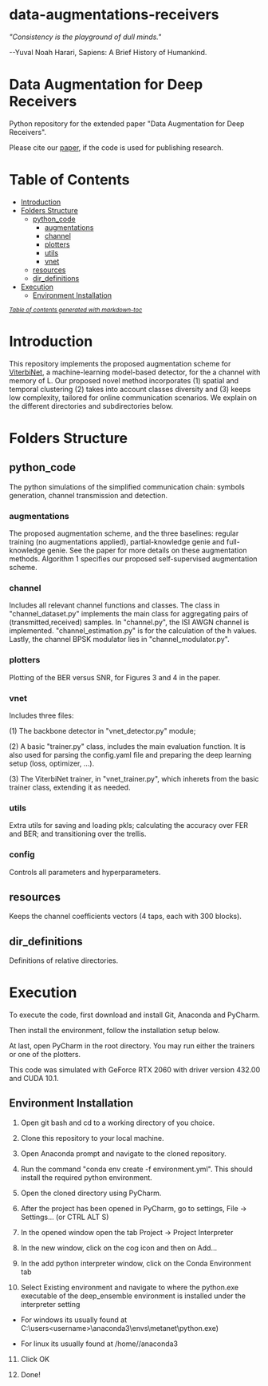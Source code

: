 # data-augmentations-receivers

*"Consistency is the playground of dull minds."* 

--Yuval Noah Harari, Sapiens: A Brief History of Humankind.

# Data Augmentation for Deep Receivers

Python repository for the extended paper "Data Augmentation for Deep Receivers".

Please cite our [paper](https://arxiv.org/abs/2103.13483), if the code is used for publishing research.

# Table of Contents

- [Introduction](#introduction)
- [Folders Structure](#folders-structure)
  * [python_code](#python_code)
    + [augmentations](#augmentations)
    + [channel](#channel)
    + [plotters](#plotters)
    + [utils](#utils)
    + [vnet](#vnet)
  * [resources](#resources)
  * [dir_definitions](#dir_definitions)
- [Execution](#execution)
  * [Environment Installation](#environment-installation)

<small><i><a href='http://ecotrust-canada.github.io/markdown-toc/'>Table of contents generated with markdown-toc</a></i></small>

# Introduction

This repository implements the proposed augmentation scheme for [ViterbiNet](https://ieeexplore.ieee.org/document/8815457), a machine-learning model-based detector, for the a channel with memory of L. Our proposed novel method incorporates (1) spatial and temporal clustering (2) takes into account classes diversity and (3) keeps low complexity, tailored for online communication scenarios. We explain on the different directories and subdirectories below.

# Folders Structure

## python_code 

The python simulations of the simplified communication chain: symbols generation, channel transmission and detection.

### augmentations

The proposed augmentation scheme, and the three baselines: regular training (no augmentations applied), partial-knowledge genie and full-knowledge genie. See the paper for more details on these augmentation methods. Algorithm 1 specifies our proposed self-supervised augmentation scheme.

### channel 

Includes all relevant channel functions and classes. The class in "channel_dataset.py" implements the main class for aggregating pairs of (transmitted,received) samples. 
In "channel.py", the ISI AWGN channel is implemented. "channel_estimation.py" is for the calculation of the h values. Lastly, the channel BPSK modulator lies in "channel_modulator.py".

### plotters

Plotting of the BER versus SNR, for Figures 3 and 4 in the paper.

### vnet 

Includes three files:

(1) The backbone detector in "vnet_detector.py" module;

(2) A basic "trainer.py" class, includes the main evaluation function. It is also used for parsing the config.yaml file and preparing the deep learning setup (loss, optimizer, ...).

(3) The ViterbiNet trainer, in "vnet_trainer.py", which inherets from the basic trainer class, extending it as needed.

### utils

Extra utils for saving and loading pkls; calculating the accuracy over FER and BER; and transitioning over the trellis.

### config

Controls all parameters and hyperparameters.

## resources

Keeps the channel coefficients vectors (4 taps, each with 300 blocks).

## dir_definitions 

Definitions of relative directories.

# Execution

To execute the code, first download and install Git, Anaconda and PyCharm.

Then install the environment, follow the installation setup below. 

At last, open PyCharm in the root directory. You may run either the trainers or one of the plotters.

This code was simulated with GeForce RTX 2060 with driver version 432.00 and CUDA 10.1. 

## Environment Installation

1. Open git bash and cd to a working directory of you choice.

2. Clone this repository to your local machine.

3. Open Anaconda prompt and navigate to the cloned repository.

4. Run the command "conda env create -f environment.yml". This should install the required python environment.

5. Open the cloned directory using PyCharm.

6. After the project has been opened in PyCharm, go to settings, File -> Settings... (or CTRL ALT S)

7. In the opened window open the tab Project -> Project Interpreter

8. In the new window, click on the cog icon and then on Add...

9. In the add python interpreter window, click on the Conda Environment tab

10. Select Existing environment and navigate to where the python.exe executable of the deep_ensemble environment is installed under the interpreter setting

  - For windows its usually found at C:\users\<username>\anaconda3\envs\metanet\python.exe)

  - For linux its usually found at /home/<username>/anaconda3
  
11. Click OK

12. Done!
